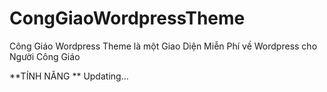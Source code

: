 # CongGiaoWordpressTheme
Công Giáo Wordpress Theme là một Giao Diện Miễn Phí về Wordpress cho Người Công Giáo


**TÍNH NĂNG **
Updating...

